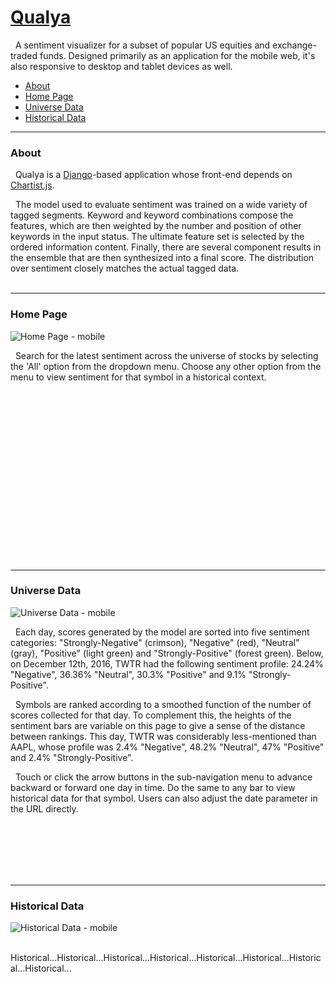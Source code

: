 <a href="http://www.qualya.us">Qualya</a>
===

&nbsp; A sentiment visualizer for a subset of popular US equities and exchange-traded funds. Designed primarily as an application for the mobile web, it's also responsive to desktop and tablet devices as well.

* <a href="#about">About</a>
* <a href="#home-page">Home Page</a>
* <a href="#universe-data">Universe Data</a>
* <a href="#historical-data">Historical Data</a>

---
### <a name="about"></a>About

&nbsp; Qualya is a <a href="https://github.com/django/django">Django</a>-based application whose front-end depends on <a href="https://github.com/gionkunz/chartist-js">Chartist.js</a>.

&nbsp; The model used to evaluate sentiment was trained on a wide variety of tagged segments. Keyword and keyword combinations compose the features, which are then weighted by the number and position of other keywords in the input status. The ultimate feature set is selected by the ordered information content. Finally, there are several component results in the ensemble that are then synthesized into a final score. The distribution over sentiment closely matches the actual tagged data.
<br><br>

---
### <a name="home-page"></a>Home Page

<img alt="Home Page - mobile" align="left" src="https://drive.google.com/uc?export=download&id=0B3rehuqgDPeVajEtbEctaEJ4c0U">&nbsp;

&nbsp; Search for the latest sentiment across the universe of stocks by selecting the 'All' option from the dropdown menu. Choose any other option from the menu to view sentiment for that symbol in a historical context.

<br><br><br><br><br><br><br><br><br><br><br><br><br><br><br><br>

---
### <a name="universe-data"></a>Universe Data

<img alt="Universe Data - mobile" align="left" src="https://drive.google.com/uc?export=download&id=0B3rehuqgDPeVcFhtZkxCU05OVjA">&nbsp;

&nbsp; Each day, scores generated by the model are sorted into five sentiment categories: "Strongly-Negative" (crimson), "Negative" (red), "Neutral" (gray), "Positive" (light green) and "Strongly-Positive" (forest green). Below, on December 12th, 2016, TWTR had the following sentiment profile: 24.24% "Negative", 36.36% "Neutral", 30.3% "Positive" and 9.1% "Strongly-Positive".

&nbsp; Symbols are ranked according to a smoothed function of the number of scores collected for that day. To complement this, the heights of the sentiment bars are variable on this page to give a sense of the distance between rankings. This day, TWTR was considerably less-mentioned than AAPL, whose profile was 2.4% "Negative", 48.2% "Neutral", 47% "Positive" and 2.4% "Strongly-Positive".

&nbsp; Touch or click the arrow buttons in the sub-navigation menu to advance backward or forward one day in time. Do the same to any bar to view historical data for that symbol. Users can also adjust the date parameter in the URL directly.

<br><br><br><br><br>

---
### <a name="historical-data"></a>Historical Data

<img alt="Historical Data - mobile" align="left" src="https://drive.google.com/uc?export=download&id=0B3rehuqgDPeVckdHemhsbG1aTTg">&nbsp;

&nbsp; Historical...Historical...Historical...Historical...Historical...Historical...Historical...Historical...
